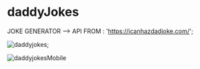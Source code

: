 # daddyJokes

JOKE GENERATOR --> API FROM : 'https://icanhazdadjoke.com/';

![daddyjokes](https://user-images.githubusercontent.com/76445704/118823309-2f7b4380-b8b9-11eb-9ffd-1faaa210feab.png);

![daddyjokesMobile](https://user-images.githubusercontent.com/76445704/118824674-55edae80-b8ba-11eb-8cb8-924199fbf5cd.png)
